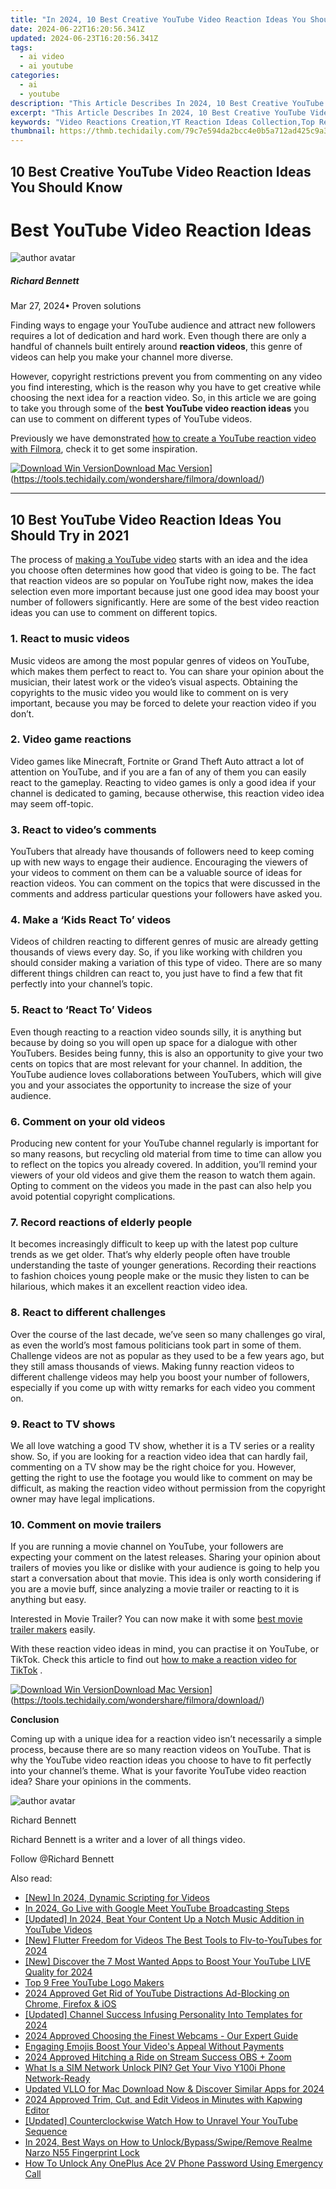```yaml
---
title: "In 2024, 10 Best Creative YouTube Video Reaction Ideas You Should Know"
date: 2024-06-22T16:20:56.341Z
updated: 2024-06-23T16:20:56.341Z
tags:
  - ai video
  - ai youtube
categories:
  - ai
  - youtube
description: "This Article Describes In 2024, 10 Best Creative YouTube Video Reaction Ideas You Should Know"
excerpt: "This Article Describes In 2024, 10 Best Creative YouTube Video Reaction Ideas You Should Know"
keywords: "Video Reactions Creation,YT Reaction Ideas Collection,Top Reaction Content,YouTube Reaction Tips,Innovative Reaction Videos,Creative Reaction Concepts,Essential Reaction Guides"
thumbnail: https://thmb.techidaily.com/79c7e594da2bcc4e0b5a712ad425c9a3c9c769d4308cac3ac9d4efb24f911715.jpg
---
```


## 10 Best Creative YouTube Video Reaction Ideas You Should Know

# Best YouTube Video Reaction Ideas

![author avatar](https://images.wondershare.com/filmora/article-images/richard-bennett.jpg)

##### Richard Bennett

 Mar 27, 2024• Proven solutions

Finding ways to engage your YouTube audience and attract new followers requires a lot of dedication and hard work. Even though there are only a handful of channels built entirely around **reaction videos**, this genre of videos can help you make your channel more diverse.

However, copyright restrictions prevent you from commenting on any video you find interesting, which is the reason why you have to get creative while choosing the next idea for a reaction video. So, in this article we are going to take you through some of the **best YouTube video reaction ideas** you can use to comment on different types of YouTube videos.

Previously we have demonstrated [how to create a YouTube reaction video with Filmora](https://tools.techidaily.com/wondershare/filmora/download/), check it to get some inspiration.

[![Download Win Version](https://images.wondershare.com/filmora/guide/download-btn-win.jpg)](https://tools.techidaily.com/wondershare/filmora/download/)[Download Mac Version](https://images.wondershare.com/filmora/guide/download-btn-mac.jpg)](https://tools.techidaily.com/wondershare/filmora/download/)

---

## 10 Best YouTube Video Reaction Ideas You Should Try in 2021

The process of [making a YouTube video](https://tools.techidaily.com/wondershare/filmora/download/) starts with an idea and the idea you choose often determines how good that video is going to be. The fact that reaction videos are so popular on YouTube right now, makes the idea selection even more important because just one good idea may boost your number of followers significantly. Here are some of the best video reaction ideas you can use to comment on different topics.

### 1\. React to music videos

Music videos are among the most popular genres of videos on YouTube, which makes them perfect to react to. You can share your opinion about the musician, their latest work or the video’s visual aspects. Obtaining the copyrights to the music video you would like to comment on is very important, because you may be forced to delete your reaction video if you don’t.

### 2\. Video game reactions

Video games like Minecraft, Fortnite or Grand Theft Auto attract a lot of attention on YouTube, and if you are a fan of any of them you can easily react to the gameplay. Reacting to video games is only a good idea if your channel is dedicated to gaming, because otherwise, this reaction video idea may seem off-topic.

### 3\. React to video’s comments

YouTubers that already have thousands of followers need to keep coming up with new ways to engage their audience. Encouraging the viewers of your videos to comment on them can be a valuable source of ideas for reaction videos. You can comment on the topics that were discussed in the comments and address particular questions your followers have asked you.

### 4\. Make a ‘Kids React To’ videos

Videos of children reacting to different genres of music are already getting thousands of views every day. So, if you like working with children you should consider making a variation of this type of video. There are so many different things children can react to, you just have to find a few that fit perfectly into your channel’s topic.

### 5\. React to ‘React To’ Videos

Even though reacting to a reaction video sounds silly, it is anything but because by doing so you will open up space for a dialogue with other YouTubers. Besides being funny, this is also an opportunity to give your two cents on topics that are most relevant for your channel. In addition, the YouTube audience loves collaborations between YouTubers, which will give you and your associates the opportunity to increase the size of your audience.

### 6\. Comment on your old videos

Producing new content for your YouTube channel regularly is important for so many reasons, but recycling old material from time to time can allow you to reflect on the topics you already covered. In addition, you’ll remind your viewers of your old videos and give them the reason to watch them again. Opting to comment on the videos you made in the past can also help you avoid potential copyright complications.

### 7\. Record reactions of elderly people

It becomes increasingly difficult to keep up with the latest pop culture trends as we get older. That’s why elderly people often have trouble understanding the taste of younger generations. Recording their reactions to fashion choices young people make or the music they listen to can be hilarious, which makes it an excellent reaction video idea.

### 8\. React to different challenges

Over the course of the last decade, we’ve seen so many challenges go viral, as even the world’s most famous politicians took part in some of them. Challenge videos are not as popular as they used to be a few years ago, but they still amass thousands of views. Making funny reaction videos to different challenge videos may help you boost your number of followers, especially if you come up with witty remarks for each video you comment on.

### 9\. React to TV shows

We all love watching a good TV show, whether it is a TV series or a reality show. So, if you are looking for a reaction video idea that can hardly fail, commenting on a TV show may be the right choice for you. However, getting the right to use the footage you would like to comment on may be difficult, as making the reaction video without permission from the copyright owner may have legal implications.

### 10\. Comment on movie trailers

If you are running a movie channel on YouTube, your followers are expecting your comment on the latest releases. Sharing your opinion about trailers of movies you like or dislike with your audience is going to help you start a conversation about that movie. This idea is only worth considering if you are a movie buff, since analyzing a movie trailer or reacting to it is anything but easy.

Interested in Movie Trailer? You can now make it with some [best movie trailer makers](https://tools.techidaily.com/wondershare/filmora/download/) easily.

With these reaction video ideas in mind, you can practise it on YouTube, or TikTok. Check this article to find out [how to make a reaction video for TikTok](https://tools.techidaily.com/wondershare/filmora/download/) .

[![Download Win Version](https://images.wondershare.com/filmora/guide/download-btn-win.jpg)](https://tools.techidaily.com/wondershare/filmora/download/)[Download Mac Version](https://images.wondershare.com/filmora/guide/download-btn-mac.jpg)](https://tools.techidaily.com/wondershare/filmora/download/)

**Conclusion**

Coming up with a unique idea for a reaction video isn’t necessarily a simple process, because there are so many reaction videos on YouTube. That is why the YouTube video reaction ideas you choose to have to fit perfectly into your channel’s theme. What is your favorite YouTube video reaction idea? Share your opinions in the comments.

![author avatar](https://images.wondershare.com/filmora/article-images/richard-bennett.jpg)

Richard Bennett

Richard Bennett is a writer and a lover of all things video.

Follow @Richard Bennett


<ins class="adsbygoogle"
     style="display:block"
     data-ad-format="autorelaxed"
     data-ad-client="ca-pub-7571918770474297"
     data-ad-slot="1223367746"></ins>



<ins class="adsbygoogle"
     style="display:block"
     data-ad-client="ca-pub-7571918770474297"
     data-ad-slot="8358498916"
     data-ad-format="auto"
     data-full-width-responsive="true"></ins>

<span class="atpl-alsoreadstyle">Also read:</span>
<div><ul>
<li><a href="https://youtube-sure.techidaily.com/n-2024-dynamic-scripting-for-videos/"><u>[New] In 2024, Dynamic Scripting for Videos</u></a></li>
<li><a href="https://youtube-sure.techidaily.com/24-go-live-with-google-meet-youtube-broadcasting-steps/"><u>In 2024, Go Live with Google Meet  YouTube Broadcasting Steps</u></a></li>
<li><a href="https://youtube-sure.techidaily.com/ed-in-2024-beat-your-content-up-a-notch-music-addition-in-youtube-videos/"><u>[Updated] In 2024, Beat Your Content Up a Notch  Music Addition in YouTube Videos</u></a></li>
<li><a href="https://youtube-sure.techidaily.com/lutter-freedom-for-videos-the-best-tools-to-flv-to-youtubes-for-2024/"><u>[New] Flutter Freedom for Videos  The Best Tools to Flv-to-YouTubes for 2024</u></a></li>
<li><a href="https://youtube-sure.techidaily.com/iscover-the-7-most-wanted-apps-to-boost-your-youtube-live-quality-for-2024/"><u>[New] Discover the 7 Most Wanted Apps to Boost Your YouTube LIVE Quality for 2024</u></a></li>
<li><a href="https://youtube-sure.techidaily.com/-free-youtube-logo-makers/"><u>Top 9 Free YouTube Logo Makers</u></a></li>
<li><a href="https://youtube-sure.techidaily.com/approved-get-rid-of-youtube-distractions-ad-blocking-on-chrome-firefox-and-ios/"><u>2024 Approved  Get Rid of YouTube Distractions  Ad-Blocking on Chrome, Firefox & iOS</u></a></li>
<li><a href="https://youtube-sure.techidaily.com/ed-channel-success-infusing-personality-into-templates-for-2024/"><u>[Updated] Channel Success  Infusing Personality Into Templates for 2024</u></a></li>
<li><a href="https://on-screen-recording.techidaily.com/2024-approved-choosing-the-finest-webcams-our-expert-guide/"><u>2024 Approved  Choosing the Finest Webcams - Our Expert Guide</u></a></li>
<li><a href="https://youtube-web.techidaily.com/ing-emojis-boost-your-videos-appeal-without-payments/"><u>Engaging Emojis  Boost Your Video's Appeal Without Payments</u></a></li>
<li><a href="https://screen-video-capture.techidaily.com/2024-approved-hitching-a-ride-on-stream-success-obs-plus-zoom/"><u>2024 Approved  Hitching a Ride on Stream Success  OBS + Zoom</u></a></li>
<li><a href="https://sim-unlock.techidaily.com/what-is-a-sim-network-unlock-pin-get-your-vivo-y100i-phone-network-ready-by-drfone-android/"><u>What Is a SIM Network Unlock PIN? Get Your Vivo Y100i Phone Network-Ready</u></a></li>
<li><a href="https://ai-video-apps.techidaily.com/updated-vllo-for-mac-download-now-and-discover-similar-apps-for-2024/"><u>Updated VLLO for Mac Download Now & Discover Similar Apps for 2024</u></a></li>
<li><a href="https://smart-video-creator.techidaily.com/2024-approved-trim-cut-and-edit-videos-in-minutes-with-kapwing-editor/"><u>2024 Approved Trim, Cut, and Edit Videos in Minutes with Kapwing Editor</u></a></li>
<li><a href="https://youtube-clips.techidaily.com/updated-counterclockwise-watch-how-to-unravel-your-youtube-sequence/"><u>[Updated] Counterclockwise Watch  How to Unravel Your YouTube Sequence</u></a></li>
<li><a href="https://easy-unlock-android.techidaily.com/in-2024-best-ways-on-how-to-unlockbypassswiperemove-realme-narzo-n55-fingerprint-lock-by-drfone-android/"><u>In 2024, Best Ways on How to Unlock/Bypass/Swipe/Remove Realme Narzo N55 Fingerprint Lock</u></a></li>
<li><a href="https://easy-unlock-android.techidaily.com/how-to-unlock-any-oneplus-ace-2v-phone-password-using-emergency-call-by-drfone-android/"><u>How To Unlock Any OnePlus Ace 2V Phone Password Using Emergency Call</u></a></li>
</ul></div>
